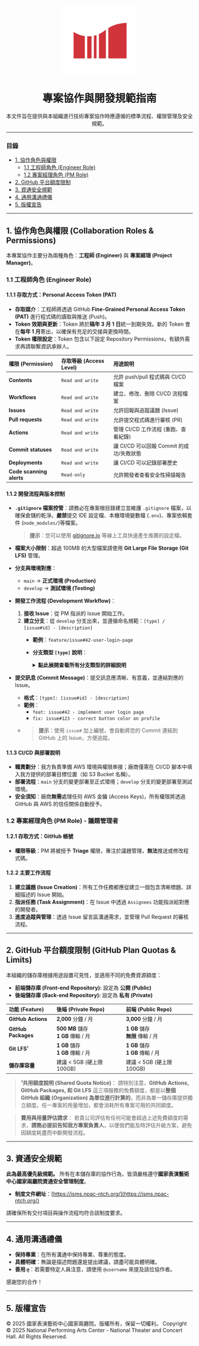 <p align="center">
  <img src="./.assets/logo.png" alt="公司 Logo" width="200"/>
</p>

<h1 align="center">專案協作與開發規範指南</h1>

<p align="center">
本文件旨在提供與本組織進行技術專案協作時應遵循的標準流程、權限管理及安全規範。
</p>

---

### 目錄
- [1. 協作角色與權限](#1-協作角色與權限-collaboration-roles--permissions)
    - [1.1 工程師角色 (Engineer Role)](#11-工程師角色-engineer-role---程式碼貢獻者)
    - [1.2 專案經理角色 (PM Role)](#12-專案經理角色-pm-role---議題管理者)
- [2. GitHub 平台額度限制](#2-github-平台額度限制-github-plan-quotas--limits)
- [3. 資通安全規範](#3-資通安全規範)
- [4. 通用溝通禮儀](#4-通用溝通禮儀)
- [5. 版權宣告](#5-版權宣告)

---

## 1. 協作角色與權限 (Collaboration Roles & Permissions)

本專案協作主要分為兩種角色：**工程師 (Engineer)** 與 **專案經理 (Project Manager)**。

### 1.1 工程師角色 (Engineer Role)

#### **1.1.1 存取方式：Personal Access Token (PAT)**
- **存取媒介**：工程師將透過 GitHub **Fine-Grained Personal Access Token (PAT)** 進行程式碼的讀取與推送 (Push)。
- **Token 效期與更新**：Token 將於**隔年 3 月 1 日**統一到期失效。新的 Token 會在**每年 1 月**寄出，以確保有充足的交接與更換時間。
- **Token 權限設定**：Token 包含以下設定 Repository Permissions，有額外需求再請聯繫資訊承辦人。

| 權限 (Permission) | 存取等級 (Access Level) | 用途說明 |
| :--- | :--- |:--- |
| **Contents** | `Read and write` | 允許 push/pull 程式碼與 CI/CD 檔案 |
| **Workflows** | `Read and write` | 建立、修改、刪除 CI/CD 流程檔案 |
| **Issues** | `Read and write` | 允許回報與追蹤議題 (Issue) |
| **Pull requests** | `Read and write` | 允許提交程式碼進行審核 (PR) |
| **Actions** | `Read and write` | 管理 CI/CD 工作流程 (重跑、查看紀錄) |
| **Commit statuses** | `Read and write` | 讓 CI/CD 可以回報 Commit 的成功/失敗狀態 |
| **Deployments** | `Read and write` | 讓 CI/CD 可以記錄部署歷史 |
| **Code scanning alerts**| `Read-only` | 允許開發者查看安全性掃描報告 |


#### **1.1.2 開發流程與版本控制**
- **`.gitignore` 檔案控管**：請務必在專案根目錄建立並維護 `.gitignore` 檔案，以確保倉儲的乾淨。**嚴禁**提交 IDE 設定檔、本機環境變數檔 (`.env`)、專案依賴套件 (`node_modules/`)等檔案。
  > **提示**：您可以使用 [gitignore.io](https://www.toptal.com/developers/gitignore) 等線上工具快速產生推薦的設定檔。

- **檔案大小限制**：超過 100MB 的大型檔案請使用 **Git Large File Storage (Git LFS)** 管理。

- **分支與環境對應**：
    - `main` -> **正式環境 (Production)**
    - `develop` -> **測試環境 (Testing)**

- **開發工作流程 (Development Workflow)**：
    1. **接收 Issue**：從 PM 指派的 Issue 開始工作。
    2. **建立分支**：從 `develop` 分支出來，並遵循命名規範：`[type] / [issue#id] - [description]`
        - **範例**：`feature/issue#42-user-login-page`
        - **分支類型 `[type]` 說明**：
          <details>
            <summary><strong>點此展開查看所有分支類型的詳細說明</strong></summary>
            
          ---

          #### `feature/` (功能分支)
            - **目的**: 用於開發一個**全新的功能**。
            - **使用情境**: 開發使用者登入頁面、實作購物車功能等需要較長開發週期的任務。

          #### `bugfix/` (錯誤修復分支)
            - **目的**: 用於修復在**開發過程**中發現的、**非緊急**的錯誤。
            - **使用情境**: 修復測試環境中按鈕顏色錯誤、表單驗證邏輯錯誤等問題。

          #### `hotfix/` (緊急修復分支)
            - **目的**: 緊急修復已上線的**正式環境 (Production)** 中發現的**嚴重錯誤**。
            - **使用情境**: 修復線上支付功能失效、使用者資料外洩等需要立即處理的嚴重問題。完成後需同時合併回 `main` 和 `develop`。

          #### `release/` (發布分支)
            - **目的**: 用於準備**發布新版本**。此分支用於處理版本號更新、產出發布說明文件 (Changelog) 等最後階段的工作。
            - **使用情境**: 當 `develop` 分支已集成了所有預計要發布的功能後，建立此分支進行最後的準備。在此分支上不再增加新功能。

          #### `refactor/` (程式碼重構分支)
            - **目的**: 在**不改變既有功能**的前提下，對現有程式碼進行結構性調整、優化或清理。
            - **使用情境**: 優化資料庫查詢效能、簡化複雜的演算法、提升程式碼可讀性等。

          #### `docs/` (文件分支)
            - **目的**: 用於新增、修改或刪除**專案文件**。
            - **使用情境**: 撰寫 API 使用說明、更新 `README.md`、補充系統架構圖等。

          #### `chore/` (雜務分支)
            - **目的**: 用於處理不影響原始碼或測試的**雜項事務**。
            - **使用情境**: 更新建置腳本、調整 CI/CD 設定檔、升級開發工具等與專案維護相關的任務。

            ---
          </details>

- **提交訊息 (Commit Message)**：提交訊息應清晰、有意義，並連結對應的 Issue。
    - **格式**：`[type]: [issue#id] - [description]`
    - **範例**：
        - `feat: issue#42 - implement user login page`
        - `fix: issue#123 - correct button color on profile`
    - > **提示**：使用 `issue#` 加上編號，會自動將您的 Commit 連結到 GitHub 上的 Issue，方便追蹤。

#### **1.1.3 CI/CD 與部署說明**
- **職責劃分**：我方負責準備 AWS 環境與權限串接；廠商僅需在 CI/CD 腳本中填入我方提供的部署目標位置（如 S3 Bucket 名稱）。
- **部署流程**：`main` 分支的變更部署至正式環境；`develop` 分支的變更部署至測試環境。
- **安全須知**：廠商**無需**處理任何 AWS 金鑰 (Access Keys)，所有權限將透過 GitHub 與 AWS 的信任關係自動授予。

### 1.2 專案經理角色 (PM Role) - 議題管理者

#### **1.2.1 存取方式：GitHub 帳號**
- **權限等級**：PM 將被授予 **Triage** 權限，專注於議題管理，**無法**推送或修改程式碼。

#### **1.2.2 主要工作流程**
1.  **建立議題 (Issue Creation)**：所有工作任務都應從建立一個包含清晰標題、詳細描述的 Issue 開始。
2.  **指派任務 (Task Assignment)**：在 Issue 中透過 `Assignees` 功能指派給對應的開發者。
3.  **進度追蹤與管理**：透過 Issue 留言區溝通需求，並管理 Pull Request 的審核流程。

---

## 2. GitHub 平台額度限制 (GitHub Plan Quotas & Limits)

本組織的儲存庫根據用途設置可見性，並適用不同的免費資源額度：
- **前端儲存庫 (Front-end Repository):** 設定為 **公開 (Public)**
- **後端儲存庫 (Back-end Repository):** 設定為 **私有 (Private)**

| 功能 (Feature) | 後端 (Private Repo) | 前端 (Public Repo) |
| :--- | :--- | :--- |
| **GitHub Actions** | **2,000** 分鐘 / 月 | **3,000** 分鐘 / 月 |
| **GitHub Packages** | **500 MB** 儲存<br>**1 GB** 傳輸 / 月 | **1 GB** 儲存<br>**無限** 傳輸 / 月 |
| **Git LFS**¹ | **1 GB** 儲存<br>**1 GB** 傳輸 / 月 | **1 GB** 儲存<br>**1 GB** 傳輸 / 月 |
| **儲存庫容量** | 建議 < 5GB (硬上限 100GB) | 建議 < 5GB (硬上限 100GB) |

> **¹共用額度說明 (Shared Quota Notice)**：
> 請特別注意，**GitHub Actions, GitHub Packages, 和 Git LFS** 這三項服務的免費額度，都是以**整個 GitHub 組織 (Organization) 為單位進行計算的**，而非為單一儲存庫提供獨立額度。任一專案的用量增加，都會消耗所有專案可用的共同額度。

> **費用與用量評估請求**：
> 若貴公司評估有任何可能會超過上述免費額度的需求，**請務必提前告知我方專案負責人**，以便我們能及時評估升級方案，避免因額度耗盡而中斷開發流程。

---

## 3. 資通安全規範

**此為最高優先級規範。** 所有在本儲存庫的協作行為，皆須嚴格遵守**國家表演藝術中心國家兩廳院資通安全管理制度**。

- **制度文件網址**：[https://isms.npac-ntch.org/](https://isms.npac-ntch.org/)

請確保所有交付項目與操作流程均符合該制度要求。

---

## 4. 通用溝通禮儀
- **保持專業**：在所有溝通中保持專業、尊重的態度。
- **具體明確**：無論是描述問題還是提出建議，請盡可能具體明確。
- **善用 `@`**：若需要特定人員注意，請使用 `@username` 來提及該位協作者。

感謝您的合作！

---
## 5. 版權宣告
© 2025 國家表演藝術中心國家兩廳院。版權所有，保留一切權利。
Copyright © 2025 National Performing Arts Center - National Theater and Concert Hall. All Rights Reserved.
